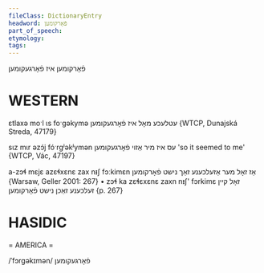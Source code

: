 ```yaml
---
fileClass: DictionaryEntry
headword: פֿאָרקומען
part_of_speech: 
etymology: 
tags: 
---
```

פֿאָרקומען
איז פֿאָרגעקומען

WESTERN
========

ɛtlaxə moˑl ɩs foˑgəkymə עטלעכע מאָל איז פֿאָרגעקומען {WTCP, Dunajská Streda, 47179}

sɩz mɩr əzɔ́j fóˑrgʲəkʲymən עס איז מיר אַזוי פֿאָרגעקומען 'so it seemed to me' {WTCP, Vác, 47197}

a-zɔɬ mɛjɛ azɛɬxɛnɛ zax nᵻʃ fɔːkimɛn אַז זאָל מער אַזעלכענע זאַך נישט פֿאָרקומען {Warsaw, Geller 2001: 267}
	•	zɔɬ ka zɛɬɛxɛnɛ zaxn nᵻʃ' fɔrkimɛ זאָל קיין זעלכענע זאַכן נישט פֿאָרקומען {p. 267}

HASIDIC
=======
= AMERICA = 

/ˈfɔrgəkɪmən/ פֿאָרגעקומען